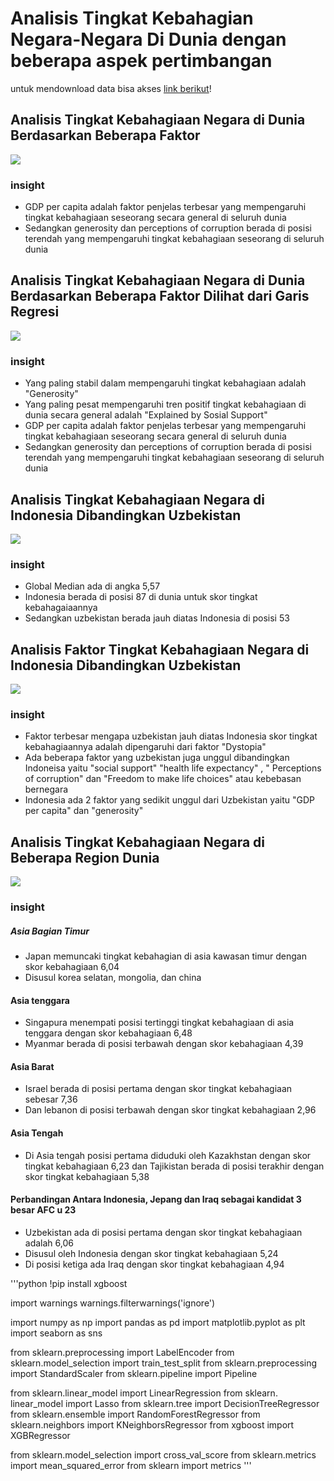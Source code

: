 # Analisis Tingkat Kebahagian Negara-Negara Di Dunia dengan beberapa aspek pertimbangan

untuk mendownload data bisa akses [link berikut](https://drive.google.com/drive/folders/1IRG069z2OwI5KDBwN0M1G3AUNNsQ2iU4)!




## Analisis Tingkat Kebahagiaan Negara di Dunia Berdasarkan Beberapa Faktor
<img src="https://github.com/syauqiraihan/tutorial_data_analis/blob/main/Distribusi%20Happines%20Box).png">

### insight
- GDP per capita adalah faktor penjelas terbesar yang mempengaruhi tingkat kebahagiaan seseorang secara general di seluruh dunia
- Sedangkan generosity dan perceptions of corruption berada di posisi terendah yang mempengaruhi tingkat kebahagiaan seseorang di seluruh dunia

## Analisis Tingkat Kebahagiaan Negara di Dunia Berdasarkan Beberapa Faktor Dilihat dari Garis Regresi
<img src="https://github.com/syauqiraihan/tutorial_data_analis/blob/main/Distribusi%20Kebahagiaan%20(red).png">

### insight
- Yang paling stabil dalam mempengaruhi tingkat kebahagiaan adalah "Generosity"
- Yang paling pesat mempengaruhi tren positif tingkat kebahagiaan di dunia secara general adalah "Explained by Sosial Support"
- GDP per capita adalah faktor penjelas terbesar yang mempengaruhi tingkat kebahagiaan seseorang secara general di seluruh dunia
- Sedangkan generosity dan perceptions of corruption berada di posisi terendah yang mempengaruhi tingkat kebahagiaan seseorang di seluruh dunia

## Analisis Tingkat Kebahagiaan Negara di Indonesia Dibandingkan Uzbekistan
<img src="https://github.com/syauqiraihan/tutorial_data_analis/blob/main/Rank%20Indo%20Vs%20Uzbek.png">

### insight
- Global Median ada di angka 5,57
- Indonesia berada di posisi 87 di dunia untuk skor tingkat kebahagaiaannya
- Sedangkan uzbekistan berada jauh diatas Indonesia di posisi 53

## Analisis Faktor Tingkat Kebahagiaan Negara di Indonesia Dibandingkan Uzbekistan
<img src="https://github.com/syauqiraihan/tutorial_data_analis/blob/main/Faktor%20Indo%20Uzbek.png">

### insight
- Faktor terbesar mengapa uzbekistan jauh diatas Indonesia skor tingkat kebahagiaannya adalah dipengaruhi dari faktor "Dystopia"
- Ada beberapa faktor yang uzbekistan juga unggul dibandingkan Indoneisa yaitu "social support" "health life expectancy" , " Perceptions of corruption" dan "Freedom to make life choices" atau kebebasan bernegara
- Indonesia ada 2 faktor yang sedikit unggul dari Uzbekistan yaitu "GDP per capita" dan "generosity"

## Analisis Tingkat Kebahagiaan Negara di Beberapa Region Dunia 
<img src="https://github.com/syauqiraihan/tutorial_data_analis/blob/main/full%20country%20afc%20semifinal.png">

### insight

##### Asia Bagian Timur
- Japan memuncaki tingkat kebahagian di asia kawasan timur dengan skor kebahagiaan 6,04
- Disusul korea selatan, mongolia, dan china

#### Asia tenggara
- Singapura menempati posisi tertinggi tingkat kebahagiaan di asia tenggara dengan skor kebahagiaan 6,48
- Myanmar berada di posisi terbawah dengan skor kebahagiaan 4,39

#### Asia Barat
- Israel berada di posisi pertama dengan skor tingkat kebahagiaan sebesar 7,36
- Dan lebanon di posisi terbawah dengan skor tingkat kebahagiaan 2,96

#### Asia Tengah
- Di Asia tengah posisi pertama diduduki oleh Kazakhstan dengan skor tingkat kebahagiaan 6,23 dan Tajikistan berada di posisi terakhir dengan skor tingkat kebahagiaan 5,38

#### Perbandingan Antara Indonesia, Jepang dan Iraq sebagai kandidat 3 besar AFC u 23
- Uzbekistan ada di posisi pertama dengan skor tingkat kebahagiaan adalah 6,06
- Disusul oleh Indonesia dengan skor tingkat kebahagiaan 5,24
- Di posisi ketiga ada Iraq dengan skor tingkat kebahagiaan 4,94

'''python
!pip install xgboost

import warnings
warnings.filterwarnings('ignore')

import numpy as np 
import pandas as pd 
import matplotlib.pyplot as plt
import seaborn as sns

from sklearn.preprocessing import LabelEncoder
from sklearn.model_selection import train_test_split
from sklearn.preprocessing import StandardScaler
from sklearn.pipeline import Pipeline

from sklearn.linear_model import LinearRegression
from sklearn. linear_model import Lasso
from sklearn.tree import DecisionTreeRegressor
from sklearn.ensemble import RandomForestRegressor
from sklearn.neighbors import KNeighborsRegressor
from xgboost import XGBRegressor

from sklearn.model_selection import cross_val_score
from sklearn.metrics import mean_squared_error
from sklearn import metrics
'''

